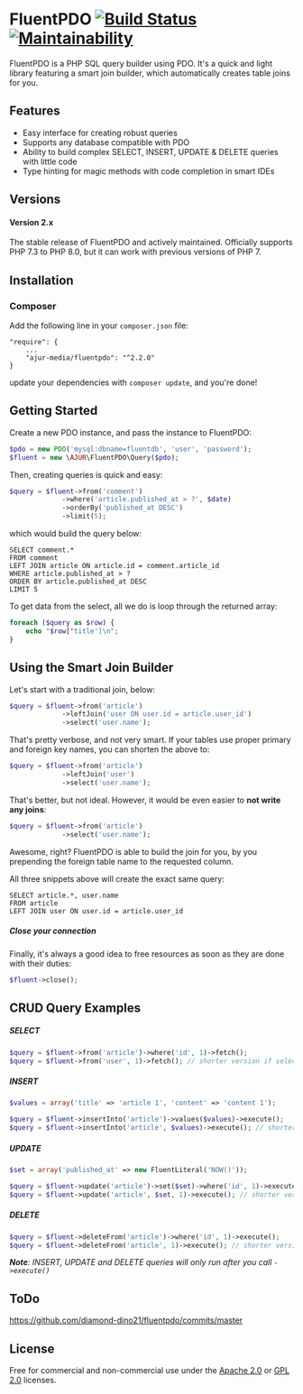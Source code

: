 # FluentPDO [![Build Status](https://secure.travis-ci.org/envms/fluentpdo.png?branch=master)](http://travis-ci.org/envms/fluentpdo) [![Maintainability](https://api.codeclimate.com/v1/badges/19210ca91c7055b89705/maintainability)](https://codeclimate.com/github/fpdo/fluentpdo/maintainability)

FluentPDO is a PHP SQL query builder using PDO. It's a quick and light library featuring a smart join builder, which automatically creates table joins for you.

## Features

- Easy interface for creating robust queries
- Supports any database compatible with PDO
- Ability to build complex SELECT, INSERT, UPDATE & DELETE queries with little code
- Type hinting for magic methods with code completion in smart IDEs

## Versions

#### Version 2.x

The stable release of FluentPDO and actively maintained. Officially supports PHP 7.3 to PHP 8.0,
but it can work with previous versions of PHP 7.

## Installation

### Composer

Add the following line in your `composer.json` file:

	"require": {
		...
		"ajur-media/fluentpdo": "^2.2.0"
	}

update your dependencies with `composer update`, and you're done!

## Getting Started

Create a new PDO instance, and pass the instance to FluentPDO:

```php
$pdo = new PDO('mysql:dbname=fluentdb', 'user', 'password');
$fluent = new \AJUR\FluentPDO\Query($pdo);
```

Then, creating queries is quick and easy:

```php
$query = $fluent->from('comment')
             ->where('article.published_at > ?', $date)
             ->orderBy('published_at DESC')
             ->limit(5);
```

which would build the query below:

```mysql
SELECT comment.*
FROM comment
LEFT JOIN article ON article.id = comment.article_id
WHERE article.published_at > ?
ORDER BY article.published_at DESC
LIMIT 5
```

To get data from the select, all we do is loop through the returned array:

```php
foreach ($query as $row) {
    echo "$row['title']\n";
}
```

## Using the Smart Join Builder

Let's start with a traditional join, below:

```php
$query = $fluent->from('article')
             ->leftJoin('user ON user.id = article.user_id')
             ->select('user.name');
```

That's pretty verbose, and not very smart. If your tables use proper primary and foreign key names, you can shorten the above to:

```php
$query = $fluent->from('article')
             ->leftJoin('user')
             ->select('user.name');
```

That's better, but not ideal. However, it would be even easier to **not write any joins**:

```php
$query = $fluent->from('article')
             ->select('user.name');
```

Awesome, right? FluentPDO is able to build the join for you, by you prepending the foreign table name to the requested column.

All three snippets above will create the exact same query:

```mysql
SELECT article.*, user.name 
FROM article 
LEFT JOIN user ON user.id = article.user_id
```

##### Close your connection

Finally, it's always a good idea to free resources as soon as they are done with their duties:
 
 ```php
$fluent->close();
```

## CRUD Query Examples

##### SELECT

```php
$query = $fluent->from('article')->where('id', 1)->fetch();
$query = $fluent->from('user', 1)->fetch(); // shorter version if selecting one row by primary key
```

##### INSERT

```php
$values = array('title' => 'article 1', 'content' => 'content 1');

$query = $fluent->insertInto('article')->values($values)->execute();
$query = $fluent->insertInto('article', $values)->execute(); // shorter version
```

##### UPDATE

```php
$set = array('published_at' => new FluentLiteral('NOW()'));

$query = $fluent->update('article')->set($set)->where('id', 1)->execute();
$query = $fluent->update('article', $set, 1)->execute(); // shorter version if updating one row by primary key
```

##### DELETE

```php
$query = $fluent->deleteFrom('article')->where('id', 1)->execute();
$query = $fluent->deleteFrom('article', 1)->execute(); // shorter version if deleting one row by primary key
```

***Note**: INSERT, UPDATE and DELETE queries will only run after you call `->execute()`*

## ToDo

https://github.com/diamond-dino21/fluentpdo/commits/master

## License

Free for commercial and non-commercial use under the [Apache 2.0](http://www.apache.org/licenses/LICENSE-2.0.html) or [GPL 2.0](http://www.gnu.org/licenses/gpl-2.0.html) licenses.

